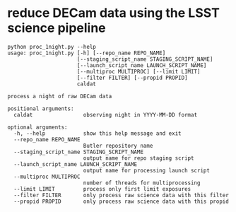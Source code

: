 # reduce DECam data using the LSST science pipeline

    python proc_1night.py --help
    usage: proc_1night.py [-h] [--repo_name REPO_NAME]
                          [--staging_script_name STAGING_SCRIPT_NAME]
                          [--launch_script_name LAUNCH_SCRIPT_NAME]
                          [--multiproc MULTIPROC] [--limit LIMIT]
                          [--filter FILTER] [--propid PROPID]
                          caldat

    process a night of raw DECam data

    positional arguments:
      caldat                observing night in YYYY-MM-DD format

    optional arguments:
      -h, --help            show this help message and exit
      --repo_name REPO_NAME
                            Butler repository name
      --staging_script_name STAGING_SCRIPT_NAME
                            output name for repo staging script
      --launch_script_name LAUNCH_SCRIPT_NAME
                            output name for processing launch script
      --multiproc MULTIPROC
                            number of threads for multiprocessing
      --limit LIMIT         process only first limit exposures
      --filter FILTER       only process raw science data with this filter
      --propid PROPID       only process raw science data with this propid
